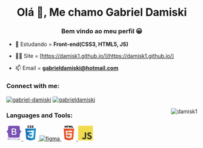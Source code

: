 <h1 align="center">Olá 👋, Me chamo Gabriel Damiski</h1>
<h3 align="center">Bem vindo ao meu perfil 😀</h3>


- 🌱 Estudando = **Front-end(CSS3, HTML5, JS)**

- 👨‍💻 Site = [https://damisk1.github.io/](https://damisk1.github.io/)

- 📫 Email = **gabrieldamiski@hotmail.com**

<h3 align="left">Connect with me:</h3>
<p align="left">
<a href="https://linkedin.com/in/gabriel-damiski" target="blank"><img align="center" src="https://raw.githubusercontent.com/rahuldkjain/github-profile-readme-generator/master/src/images/icons/Social/linked-in-alt.svg" alt="gabriel-damiski" height="30" width="40" /></a>
<a href="https://instagram.com/gabrieldamiski" target="blank"><img align="center" src="https://raw.githubusercontent.com/rahuldkjain/github-profile-readme-generator/master/src/images/icons/Social/instagram.svg" alt="gabrieldamiski" height="30" width="40" /></a>
</p>

<p><img align="right" src="https://github-readme-stats.vercel.app/api/top-langs?username=damisk1&show_icons=true&theme=dracula&bg_color=0d1117&locale=pt-br&layout=compact" alt="damisk1" /></p>

<h3 align="left">Languages and Tools:</h3>
<p align="left"> <a href="https://getbootstrap.com" target="_blank" rel="noreferrer"> <img src="https://raw.githubusercontent.com/devicons/devicon/master/icons/bootstrap/bootstrap-plain-wordmark.svg" alt="bootstrap" width="40" height="40"/> </a> <a href="https://www.w3schools.com/css/" target="_blank" rel="noreferrer"> <img src="https://raw.githubusercontent.com/devicons/devicon/master/icons/css3/css3-original-wordmark.svg" alt="css3" width="40" height="40"/> </a> <a href="https://www.figma.com/" target="_blank" rel="noreferrer"> <img src="https://www.vectorlogo.zone/logos/figma/figma-icon.svg" alt="figma" width="40" height="40"/> </a> <a href="https://www.w3.org/html/" target="_blank" rel="noreferrer"> <img src="https://raw.githubusercontent.com/devicons/devicon/master/icons/html5/html5-original-wordmark.svg" alt="html5" width="40" height="40"/> </a> <a href="https://developer.mozilla.org/en-US/docs/Web/JavaScript" target="_blank" rel="noreferrer"> <img src="https://raw.githubusercontent.com/devicons/devicon/master/icons/javascript/javascript-original.svg" alt="javascript" width="40" height="40"/> </a> </p>
